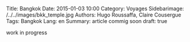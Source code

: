 Title: Bangkok 
Date: 2015-01-03 10:00
Category: Voyages
Sidebarimage: /../../images/bkk_temple.jpg
Authors: Hugo Roussaffa, Claire Cousergue
Tags: Bangkok
Lang: en
Summary: article commig soon
draft: true

work in progress
